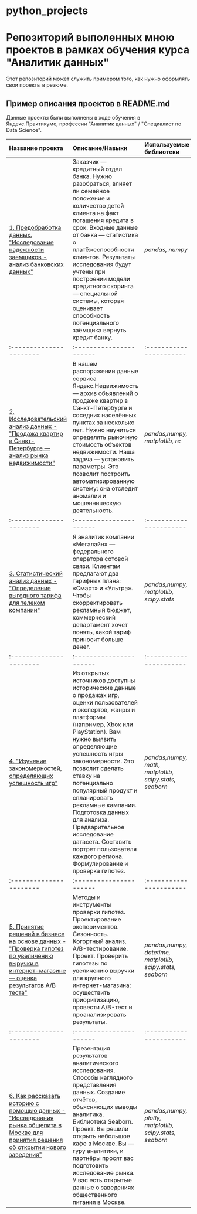 # python_projects
# Репозиторий выполенных мною проектов в рамках обучения курса "Аналитик данных" 

Этот репозиторий может служить примером того, как нужно оформлять свои проекты в резюме.

## Пример описания проектов в README.md

Данные проекты были выполнены в ходе обучения в Яндекс.Практикуме, профессии "Аналитик данных" / "Специалист по Data Science".

| Название проекта | Описание/Навыки | Используемые библиотеки | 
| :---------------------- | :---------------------- | :---------------------- |
| [1. Предобработка данных. "Исследование надежности заемщиков - анализ банковских данных"](https://github.com/bonzulik/python_projects/blob/main/!investigation%20of%20the%20reliability%20of%20borrowers.ipynb) | Заказчик — кредитный отдел банка. Нужно разобраться, влияет ли семейное положение и количество детей клиента на факт погашения кредита в срок. Входные данные от банка — статистика о платёжеспособности клиентов. Результаты исследования будут учтены при построении модели кредитного скоринга — специальной системы, которая оценивает способность потенциального заёмщика вернуть кредит банку. | *pandas, numpy* |
| :---------------------- | :---------------------- | :---------------------- |
| [2. Исследовательский анализ данных - "Продажа квартир в Санкт-Петербурге — анализ рынка недвижимости"](https://github.com/bonzulik/python_projects/blob/main/!!research%20on%20the%20sale%20of%20apartments.ipynb) | В нашем распоряжении данные сервиса Яндекс.Недвижимость — архив объявлений о продаже квартир в Санкт-Петербурге и соседних населённых пунктах за несколько лет. Нужно научиться определять рыночную стоимость объектов недвижимости. Наша задача — установить параметры. Это позволит построить автоматизированную систему: она отследит аномалии и мошенническую деятельность.| *pandas,numpy, matplotlib, re* |
| :---------------------- | :---------------------- | :---------------------- |
| [3. Статистический анализ данных - "Определение выгодного тарифа для телеком компании"](https://github.com/bonzulik/python_projects/blob/main/!determining%20the%20prospective%20tariff%20of%20a%20telecom%20company.ipynb) | Я аналитик компании «Мегалайн» — федерального оператора сотовой связи. Клиентам предлагают два тарифных плана: «Смарт» и «Ультра». Чтобы скорректировать рекламный бюджет, коммерческий департамент хочет понять, какой тариф приносит больше денег.| *pandas,numpy, matplotlib, scipy.stats* |
| :---------------------- | :---------------------- | :---------------------- |
| [4. "Изучение закономерностей, определяющих успешность игр"](https://github.com/bonzulik/python_projects/blob/main/!!games_investigation.ipynb) | Из открытых источников доступны исторические данные о продажах игр, оценки пользователей и экспертов, жанры и платформы (например, Xbox или PlayStation). Вам нужно выявить определяющие успешность игры закономерности. Это позволит сделать ставку на потенциально популярный продукт и спланировать рекламные кампании. Подготовка данных для анализа. Предварительное исследование датасета. Составить портрет пользователя каждого региона. Формулирование и проверка гипотез.| *pandas,numpy, math, matplotlib, scipy.stats, seaborn* |
| :---------------------- | :---------------------- | :---------------------- |
| [5. Принятие решений в бизнесе на основе данных - "Проверка гипотез по увеличению выручки в интернет-магазине — оценка результатов A/B теста"](https://github.com/bonzulik/python_projects/blob/main/!!ab_testing.ipynb) | Методы и инструменты проверки гипотез. Проектирование экспериментов. Сезонность. Когортный анализ. A/B-тестирование. Проект. Проверить гипотезы по увеличению выручки для крупного интернет-магазина: осуществить приоритизацию, провести A/B-тест и проанализировать результаты.| *pandas,numpy, datetime, matplotlib, scipy.stats, seaborn* |
| :---------------------- | :---------------------- | :---------------------- |
| [6. Как рассказать историю с помощью данных - "Исследования рынка общепита в Москве для принятия решения об открытии нового заведения"](https://github.com/bonzulik/python_projects/blob/main/!!data_presentation.ipynb) |Презентация результатов аналитического исследования. Способы наглядного представления данных. Создание отчётов, объясняющих выводы аналитика. Библиотека Seaborn. Проект. Вы решили открыть небольшое кафе в Москве. Вы — гуру аналитики, и партнёры просят вас подготовить исследование рынка. У вас есть открытые данные о заведениях общественного питания в Москве.| *pandas,numpy, plotly, matplotlib, scipy.stats, seaborn* |
